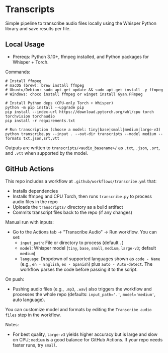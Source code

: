 # Transcripts

Simple pipeline to transcribe audio files locally using the Whisper Python library and save results per file.

## Local Usage

- Prereqs: Python 3.10+, ffmpeg installed, and Python packages for Whisper + Torch.

Commands:

```
# Install ffmpeg
# macOS (brew): brew install ffmpeg
# Ubuntu/Debian: sudo apt-get update && sudo apt-get install -y ffmpeg
# Windows: choco install ffmpeg or winget install Gyan.FFmpeg

# Install Python deps (CPU-only Torch + Whisper)
python -m pip install --upgrade pip
pip install --index-url https://download.pytorch.org/whl/cpu torch torchvision torchaudio
pip install -r requirements.txt

# Run transcription (choose a model: tiny|base|small|medium|large-v3)
python transcribe.py --input . --out-dir transcripts --model medium --formats txt,json,srt,vtt
```

Outputs are written to `transcripts/<audio_basename>/` as `.txt`, `.json`, `.srt`, and `.vtt` when supported by the model.

## GitHub Actions

This repo includes a workflow at `.github/workflows/transcribe.yml` that:

- Installs dependencies
- Installs ffmpeg and CPU Torch, then runs `transcribe.py` to process audio files in the repo
- Uploads the `transcripts/` directory as a build artifact
- Commits transcript files back to the repo (if any changes)

Manual run with inputs:

- Go to the Actions tab → "Transcribe Audio" → Run workflow. You can set:
  - `input_path`: File or directory to process (default `.`)
  - `model`: Whisper model (`tiny`, `base`, `small`, `medium`, `large-v3`; default `medium`)
  - `language`: Dropdown of supported languages shown as `code - Name` (e.g., `en - English`, `es - Spanish`) plus `auto - Auto-detect`. The workflow parses the code before passing it to the script.

On push:

- Pushing audio files (e.g., `.mp3`, `.wav`) also triggers the workflow and processes the whole repo (defaults: `input_path='.'`, `model='medium'`, auto language).

You can customize model and formats by editing the `Transcribe audio files` step in the workflow.

Notes:
- For best quality, `large-v3` yields higher accuracy but is large and slow on CPU; `medium` is a good balance for GitHub Actions. If your repo needs faster runs, try `small`. 
